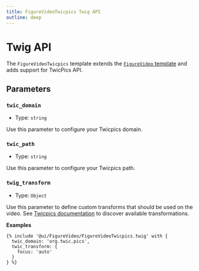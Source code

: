```yaml
---
title: FigureVideoTwicpics Twig API
outline: deep
---
```


# Twig API

The `FigureVideoTwicpics` template extends the [`FigureVideo` template](/components/FigureVideo/twig-api.html) and adds support for TwicPics API.

## Parameters

### `twic_domain`

- Type: `string`

Use this parameter to configure your Twicpics domain.

### `twic_path`

- Type: `string`

Use this parameter to configure your Twicpics path.

### `twig_transform`

- Type: `Object`

Use this parameter to define custom transforms that should be used on the video. See [Twicpics documentation](https://www.twicpics.com/docs/reference/transformations) to discover available transformations.

**Examples**

```twig
{% include '@ui/FigureVideo/FigureVideoTwicpics.twig' with {
  twic_domain: 'org.twic.pics',
  twic_transform: {
    focus: 'auto'
  }
} %}
```
